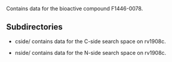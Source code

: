 Contains data for the bioactive compound F1446-0078.

## Subdirectories

- cside/ contains data for the C-side search space on rv1908c.

- nside/ contains data for the N-side search space on rv1908c.

